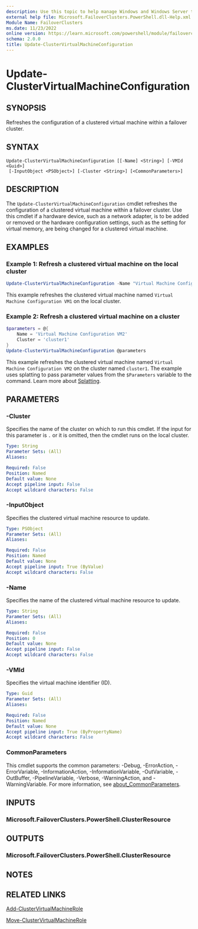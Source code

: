 ```yaml
---
description: Use this topic to help manage Windows and Windows Server technologies with Windows PowerShell.
external help file: Microsoft.FailoverClusters.PowerShell.dll-Help.xml
Module Name: FailoverClusters
ms.date: 11/23/2022
online version: https://learn.microsoft.com/powershell/module/failoverclusters/update-clustervirtualmachineconfiguration?view=windowsserver2022-ps&wt.mc_id=ps-gethelp
schema: 2.0.0
title: Update-ClusterVirtualMachineConfiguration
---
```


# Update-ClusterVirtualMachineConfiguration

## SYNOPSIS
Refreshes the configuration of a clustered virtual machine within a failover cluster.

## SYNTAX

```
Update-ClusterVirtualMachineConfiguration [[-Name] <String>] [-VMId <Guid>]
 [-InputObject <PSObject>] [-Cluster <String>] [<CommonParameters>]
```

## DESCRIPTION

The `Update-ClusterVirtualMachineConfiguration` cmdlet refreshes the configuration of a clustered
virtual machine within a failover cluster. Use this cmdlet if a hardware device, such as a network
adapter, is to be added or removed or the hardware configuration settings, such as the setting for
virtual memory, are being changed for a clustered virtual machine.

## EXAMPLES

### Example 1: Refresh a clustered virtual machine on the local cluster

```powershell
Update-ClusterVirtualMachineConfiguration -Name "Virtual Machine Configuration VM1"
```

This example refreshes the clustered virtual machine named `Virtual Machine Configuration VM1` on
the local cluster.

### Example 2: Refresh a clustered virtual machine on a cluster

```powershell
$parameters = @{
    Name = 'Virtual Machine Configuration VM2'
    Cluster = 'cluster1'
}
Update-ClusterVirtualMachineConfiguration @parameters
```

This example refreshes the clustered virtual machine named `Virtual Machine Configuration VM2` on
the cluster named `cluster1`. The example uses splatting to pass parameter values from
the `$Parameters` variable to the command. Learn more about
[Splatting](/powershell/module/microsoft.powershell.core/about/about_splatting).

## PARAMETERS

### -Cluster

Specifies the name of the cluster on which to run this cmdlet. If the input for this parameter is
`.` or it is omitted, then the cmdlet runs on the local cluster.

```yaml
Type: String
Parameter Sets: (All)
Aliases: 

Required: False
Position: Named
Default value: None
Accept pipeline input: False
Accept wildcard characters: False
```

### -InputObject

Specifies the clustered virtual machine resource to update.

```yaml
Type: PSObject
Parameter Sets: (All)
Aliases: 

Required: False
Position: Named
Default value: None
Accept pipeline input: True (ByValue)
Accept wildcard characters: False
```

### -Name

Specifies the name of the clustered virtual machine resource to update.

```yaml
Type: String
Parameter Sets: (All)
Aliases: 

Required: False
Position: 0
Default value: None
Accept pipeline input: False
Accept wildcard characters: False
```

### -VMId

Specifies the virtual machine identifier (ID).

```yaml
Type: Guid
Parameter Sets: (All)
Aliases: 

Required: False
Position: Named
Default value: None
Accept pipeline input: True (ByPropertyName)
Accept wildcard characters: False
```

### CommonParameters

This cmdlet supports the common parameters: -Debug, -ErrorAction, -ErrorVariable,
-InformationAction, -InformationVariable, -OutVariable, -OutBuffer, -PipelineVariable, -Verbose,
-WarningAction, and -WarningVariable. For more information, see
[about_CommonParameters](https://go.microsoft.com/fwlink/?LinkID=113216).

## INPUTS

### Microsoft.FailoverClusters.PowerShell.ClusterResource

## OUTPUTS

### Microsoft.FailoverClusters.PowerShell.ClusterResource

## NOTES

## RELATED LINKS

[Add-ClusterVirtualMachineRole](./Add-ClusterVirtualMachineRole.md)

[Move-ClusterVirtualMachineRole](./Move-ClusterVirtualMachineRole.md)
